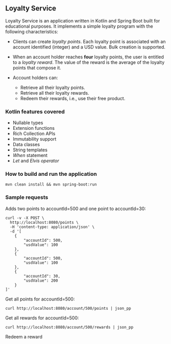 ## Loyalty Service

Loyalty Service is an application written in Kotlin and Spring Boot built for educational purposes.
It implements a simple loyalty program with the following characteristics:

* Clients can create *loyalty points*.
Each loyalty point is associated with an account identified (integer) and a USD value.
Bulk creation is supported.

* When an account holder reaches **four** loyalty points, the user is entitled to a *loyalty reward*.
The value of the reward is the average of the loyalty points that compose it.

* Account holders can:

  * Retrieve all their loyalty points.
  * Retrieve all their loyalty rewards.
  * Redeem their rewards, i.e., use their free product.

### Kotlin features covered

* Nullable types
* Extension functions
* Rich Collection APIs
* Immutability support
* Data classes
* String templates
* *When* statement
* *Let* and *Elvis operator*


### How to build and run the application

```
mvn clean install && mvn spring-boot:run
```

### Sample requests

Adds two points to accountId=500 and one point to accountId=30:

```
curl -v -X POST \
  http://localhost:8080/points \
  -H 'content-type: application/json' \
  -d '[
    {
        "accountId": 500,
        "usdValue": 100
    },
    {
        "accountId": 500,
        "usdValue": 100
    },
    {
        "accountId": 30,
        "usdValue": 200
    }
]'
```

Get all points for accountId=500:

```
curl http://localhost:8080/account/500/points | json_pp
```

Get all rewards for accountId=500:
```
curl http://localhost:8080/account/500/rewards | json_pp
```

Redeem a reward
```

```
